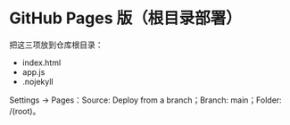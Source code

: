 # GitHub Pages 版（根目录部署）
把这三项放到仓库根目录：
- index.html
- app.js
- .nojekyll

Settings → Pages：Source: Deploy from a branch；Branch: main；Folder: /(root)。
